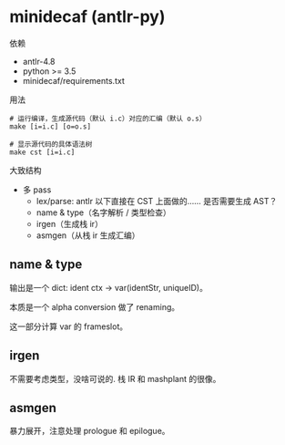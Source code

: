 # minidecaf (antlr-py)
依赖
* antlr-4.8
* python >= 3.5
* minidecaf/requirements.txt

用法
```
# 运行编译，生成源代码（默认 i.c）对应的汇编（默认 o.s）
make [i=i.c] [o=o.s]

# 显示源代码的具体语法树
make cst [i=i.c]
```

大致结构
* 多 pass
  - lex/parse: antlr
    以下直接在 CST 上面做的…… 是否需要生成 AST？
  - name & type（名字解析 / 类型检查）
  - irgen（生成栈 ir）
  - asmgen（从栈 ir 生成汇编）

## name & type
输出是一个 dict: ident ctx -> var(identStr, uniqueID)。

本质是一个 alpha conversion 做了 renaming。

这一部分计算 var 的 frameslot。

## irgen
不需要考虑类型，没啥可说的. 栈 IR 和 mashplant 的很像。

## asmgen
暴力展开，注意处理 prologue 和 epilogue。
